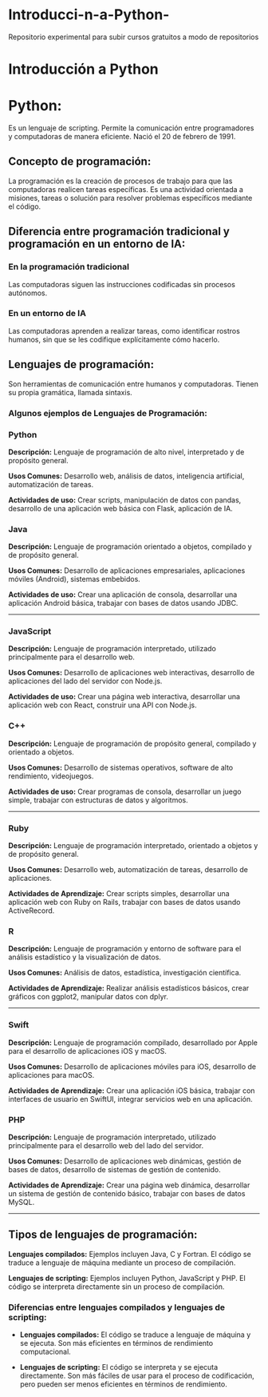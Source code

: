 # Introducci-n-a-Python-
Repositorio experimental para subir cursos gratuitos a modo de repositorios
# Introducción a Python

# **Python:**

Es un lenguaje de scripting. Permite la comunicación entre programadores y computadoras de manera eficiente.  Nació el 20 de febrero de 1991.

## **Concepto de programación:**

La programación es la creación de procesos de trabajo para que las computadoras realicen tareas específicas. Es una actividad orientada a misiones, tareas o solución para resolver problemas específicos mediante el código.

## **Diferencia entre programación tradicional y programación en un entorno de IA:**

### En la programación tradicional

Las computadoras siguen las instrucciones codificadas sin procesos autónomos.

### En un entorno de IA

Las computadoras aprenden a realizar tareas, como identificar rostros humanos, sin que se les codifique explícitamente cómo hacerlo.

## **Lenguajes de programación:**

Son herramientas de comunicación entre humanos y computadoras. Tienen su propia gramática, llamada sintaxis.

### Algunos ejemplos de Lenguajes de Programación:

### **Python**

**Descripción:** Lenguaje de programación de alto nivel, interpretado y de propósito general.

**Usos Comunes:** Desarrollo web, análisis de datos, inteligencia artificial, automatización de tareas.

**Actividades de uso:** Crear scripts, manipulación de datos con pandas, desarrollo de una aplicación web básica con Flask, aplicación de IA.

### **Java**

**Descripción:** Lenguaje de programación orientado a objetos, compilado y de propósito general.

**Usos Comunes:** Desarrollo de aplicaciones empresariales, aplicaciones móviles (Android), sistemas embebidos.

**Actividades de uso:** Crear una aplicación de consola, desarrollar una aplicación Android básica, trabajar con bases de datos usando JDBC.

---

### **JavaScript**

**Descripción:** Lenguaje de programación interpretado, utilizado principalmente para el desarrollo web.

**Usos Comunes:** Desarrollo de aplicaciones web interactivas, desarrollo de aplicaciones del lado del servidor con Node.js.

**Actividades de uso:** Crear una página web interactiva, desarrollar una aplicación web con React, construir una API con Node.js.

### **C++**

**Descripción:** Lenguaje de programación de propósito general, compilado y orientado a objetos.

**Usos Comunes:** Desarrollo de sistemas operativos, software de alto rendimiento, videojuegos.

**Actividades de uso:** Crear programas de consola, desarrollar un juego simple, trabajar con estructuras de datos y algoritmos.

---

### **Ruby**

**Descripción:** Lenguaje de programación interpretado, orientado a objetos y de propósito general.

**Usos Comunes:** Desarrollo web, automatización de tareas, desarrollo de aplicaciones.

**Actividades de Aprendizaje:** Crear scripts simples, desarrollar una aplicación web con Ruby on Rails, trabajar con bases de datos usando ActiveRecord.

### **R**

**Descripción:** Lenguaje de programación y entorno de software para el análisis estadístico y la visualización de datos.

**Usos Comunes:** Análisis de datos, estadística, investigación científica.

**Actividades de Aprendizaje:** Realizar análisis estadísticos básicos, crear gráficos con ggplot2, manipular datos con dplyr.

---

### **Swift**

**Descripción:** Lenguaje de programación compilado, desarrollado por Apple para el desarrollo de aplicaciones iOS y macOS.

**Usos Comunes:** Desarrollo de aplicaciones móviles para iOS, desarrollo de aplicaciones para macOS.

**Actividades de Aprendizaje:** Crear una aplicación iOS básica, trabajar con interfaces de usuario en SwiftUI, integrar servicios web en una aplicación.

### **PHP**

**Descripción:** Lenguaje de programación interpretado, utilizado principalmente para el desarrollo web del lado del servidor.

**Usos Comunes:** Desarrollo de aplicaciones web dinámicas, gestión de bases de datos, desarrollo de sistemas de gestión de contenido.

**Actividades de Aprendizaje:** Crear una página web dinámica, desarrollar un sistema de gestión de contenido básico, trabajar con bases de datos MySQL.

---

## **Tipos de lenguajes de programación:**

**Lenguajes compilados:** Ejemplos incluyen Java, C y Fortran. El código se traduce a lenguaje de máquina mediante un proceso de compilación.

**Lenguajes de scripting:** Ejemplos incluyen Python, JavaScript y PHP. El código se interpreta directamente sin un proceso de compilación.

### **Diferencias entre lenguajes compilados y lenguajes de scripting:**

- **Lenguajes compilados:** El código se traduce a lenguaje de máquina y se ejecuta. Son más eficientes en términos de rendimiento computacional.

- **Lenguajes de scripting:** El código se interpreta y se ejecuta directamente. Son más fáciles de usar para el proceso de codificación, pero pueden ser menos eficientes en términos de rendimiento.

